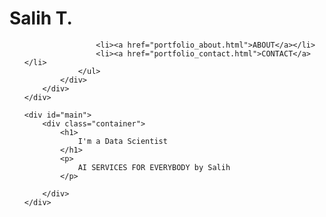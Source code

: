 <!DOCTYPE html>
<html lang="en">
<head>
    <meta charset="UTF-8">
    <meta name="viewport" content="width=device-width, initial-scale=1.0">
    <title>Salih Portfolio Page</title>
    <link rel="stylesheet" href="style_portfolio.css">
    <link rel="stylesheet" href="https://fonts.googleapis.com/css?family=Audiowide">
</head>
<body>
    <div id="header">
        <div class="container">
            <div id="branding">
                <h1>Salih <span id="spanColor">T. </span> </h1>
            </div>
            <div id="nav">
                <ul>
                    
                    <li><a href="portfolio_about.html">ABOUT</a></li>
                    <li><a href="portfolio_contact.html">CONTACT</a></li>
                </ul>
            </div>
        </div>
    </div>

    <div id="main">
        <div class="container">
            <h1>
                I'm a Data Scientist
            </h1>
            <p>
                AI SERVICES FOR EVERYBODY by Salih
            </p>

        </div>
    </div>

</body>
</html>
